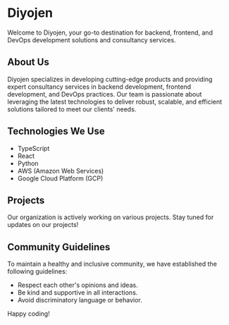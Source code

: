 # Diyojen

Welcome to Diyojen, your go-to destination for backend, frontend, and DevOps development solutions and consultancy services.

## About Us

Diyojen specializes in developing cutting-edge products and providing expert consultancy services in backend development, frontend development, and DevOps practices. Our team is passionate about leveraging the latest technologies to deliver robust, scalable, and efficient solutions tailored to meet our clients' needs.

## Technologies We Use

- TypeScript
- React
- Python
- AWS (Amazon Web Services)
- Google Cloud Platform (GCP)

## Projects

Our organization is actively working on various projects. Stay tuned for updates on our projects!

<!-- Add projects here as they become available -->

## Community Guidelines

To maintain a healthy and inclusive community, we have established the following guidelines:

- Respect each other's opinions and ideas.
- Be kind and supportive in all interactions.
- Avoid discriminatory language or behavior.

Happy coding!
